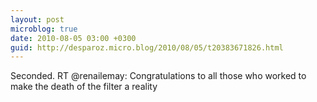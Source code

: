 ```yaml
---
layout: post
microblog: true
date: 2010-08-05 03:00 +0300
guid: http://desparoz.micro.blog/2010/08/05/t20383671826.html
---
```

Seconded. RT @renailemay: Congratulations to all those who worked to make the death of the filter a reality
